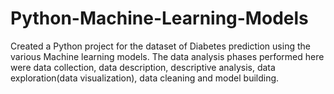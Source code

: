 # Python-Machine-Learning-Models

Created a Python project for the dataset of Diabetes prediction using the various Machine learning models. 
The data analysis phases performed here were data collection, data description, descriptive analysis, data exploration(data visualization), data cleaning and model building.

